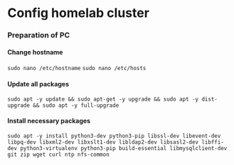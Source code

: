 # Config homelab cluster

### Preparation of PC

#### Change hostname

`sudo nano /etc/hostname`
`sudo nano /etc/hosts`

#### Update all packages

`sudo apt -y update && sudo apt-get -y upgrade && sudo apt -y dist-upgrade && sudo apt -y full-upgrade`

#### Install necessary packages

`sudo apt -y install python3-dev python3-pip libssl-dev libevent-dev libpq-dev libxml2-dev libxslt1-dev libldap2-dev libsasl2-dev libffi-dev python3-virtualenv python3-pip build-essential libmysqlclient-dev git zip wget curl ntp nfs-common`